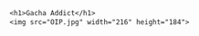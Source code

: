 <html>
  <head>
    <title>Life is a misery</title>
  </head>
  
  <body>

    <h1>Gacha Addict</h1>
    <img src="OIP.jpg" width="216" height="184">

  </body>
</html>
